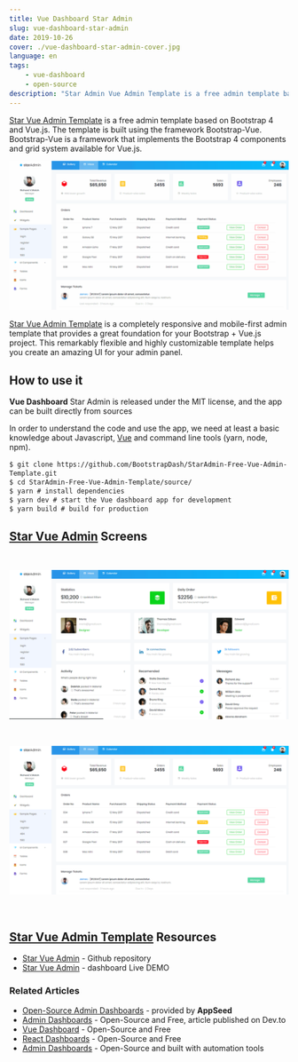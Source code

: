 ```yaml
---
title: Vue Dashboard Star Admin
slug: vue-dashboard-star-admin
date: 2019-10-26
cover: ./vue-dashboard-star-admin-cover.jpg
language: en
tags:
    - vue-dashboard
    - open-source
description: "Star Admin Vue Admin Template is a free admin template based on Bootstrap 4 and Vue.js - MIT License"
---
```


[Star Vue Admin Template](https://github.com/BootstrapDash/StarAdmin-Free-Vue-Admin-Template) is a free admin template based on Bootstrap 4 and Vue.js. The template is built using the framework Bootstrap-Vue. Bootstrap-Vue is a framework that implements the Bootstrap 4 components and grid system available for Vue.js. 

![Vue Dashboard White - Free Vuejs Admin Dashboard.](https://raw.githubusercontent.com/admin-dashboards/static/master/vue-dashboard-star-admin-intro.gif)

[Star Vue Admin Template](https://github.com/BootstrapDash/StarAdmin-Free-Vue-Admin-Template) is a completely responsive and mobile-first admin template that provides a great foundation for your Bootstrap + Vue.js project. This remarkably flexible and highly customizable template helps you create an amazing UI for your admin panel.

## How to use it

**Vue Dashboard** Star Admin is released under the MIT license, and the app can be built directly from sources

In order to understand the code and use the app, we need at least a basic knowledge about Javascript, [Vue](https://vuejs.org/)
and command line tools (yarn, node, npm). 

```
$ git clone https://github.com/BootstrapDash/StarAdmin-Free-Vue-Admin-Template.git
$ cd StarAdmin-Free-Vue-Admin-Template/source/
$ yarn # install dependencies
$ yarn dev # start the Vue dashboard app for development
$ yarn build # build for production
```

## [Star Vue Admin](https://github.com/BootstrapDash/StarAdmin-Free-Vue-Admin-Template) Screens

<br />

![Star Vue Admin - Free Vuejs Admin Dashboard, App screen 1.](https://raw.githubusercontent.com/admin-dashboards/static/master/vue-dashboard-star-admin-screen.png)

<br />

![Star Vue Admin - Free Vuejs Admin Dashboard, App screen 2.](https://raw.githubusercontent.com/admin-dashboards/static/master/vue-dashboard-star-admin-screen-1.png)

<br />

## [Star Vue Admin Template](https://github.com/BootstrapDash/StarAdmin-Free-Vue-Admin-Template) Resources

- [Star Vue Admin](https://github.com/BootstrapDash/StarAdmin-Free-Vue-Admin-Template) - Github repository 
- [Star Vue Admin](https://www.bootstrapdash.com/demo/star-admin-vue/) - dashboard Live DEMO

### Related Articles

- [Open-Source Admin Dashboards](https://appseed.us/admin-dashboards/open-source) - provided by **AppSeed**
- [Admin Dashboards](https://dev.to/sm0ke/admin-dashboards-open-source-and-free-4aep) - Open-Source and Free, article published on Dev.to
- [Vue Dashboard](https://dev.to/sm0ke/vue-dashboard-open-source-apps-1gd1) - Open-Source and Free
- [React Dashboards](https://dev.to/sm0ke/react-dashboards-open-source-apps-1c7j) - Open-Source and Free
- [Admin Dashboards](https://blog.appseed.us/admin-dashboards-open-source-built-with-automation-tools/) - Open-Source and built with automation tools
